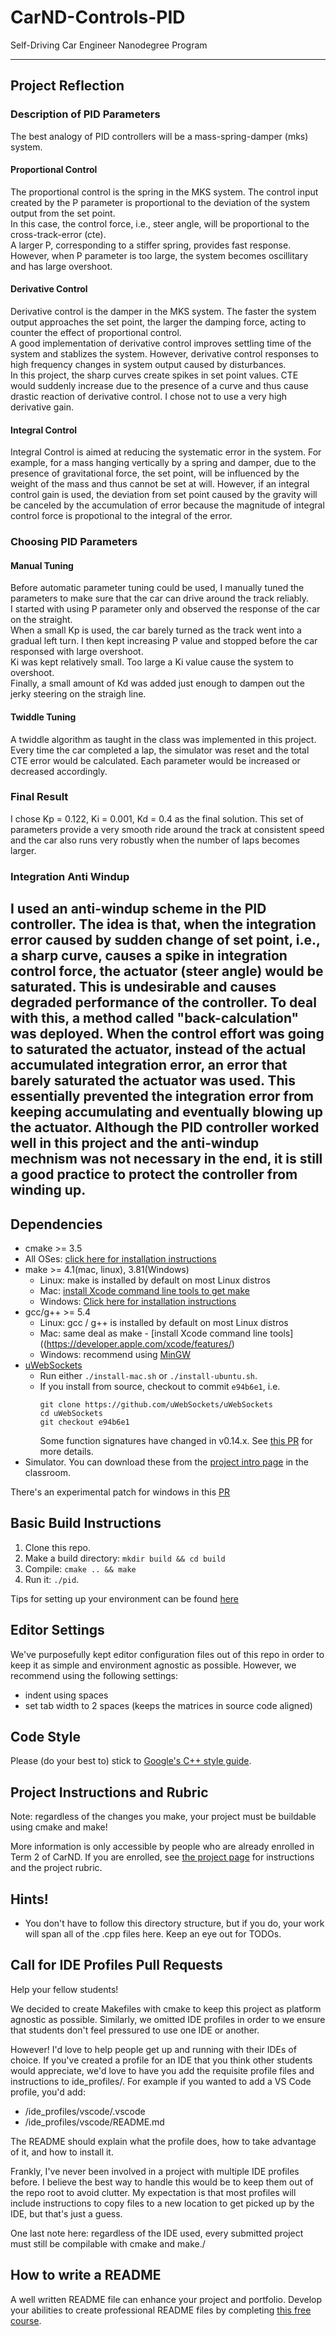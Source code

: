 # CarND-Controls-PID
Self-Driving Car Engineer Nanodegree Program

---

## Project Reflection

### Description of PID Parameters

The best analogy of PID controllers will be a mass-spring-damper (mks) system.

#### Proportional Control

The proportional control is the spring in the MKS system. The control input created by the P parameter is proportional to the deviation of the system output from the set point.  
In this case, the control force, i.e., steer angle, will be proportional to the cross-track-error (cte).  
A larger P, corresponding to a stiffer spring, provides fast response. However, when P parameter is too large, the system becomes oscillitary and has large overshoot.

#### Derivative Control

Derivative control is the damper in the MKS system. The faster the system output approaches the set point, the larger the damping force, acting to counter the effect of proportional control.  
A good implementation of derivative control improves settling time of the system and stablizes the system. However, derivative control responses to high frequency changes in system output caused by disturbances.  
In this project, the sharp curves create spikes in set point values. CTE would suddenly increase due to the presence of a curve and thus cause drastic reaction of derivative control. I chose not to use a very high derivative gain.

#### Integral Control

Integral Control is aimed at reducing the systematic error in the system. For example, for a mass hanging vertically by a spring and damper, due to the presence of gravitational force, the set point, will be influenced by the weight of the mass and thus cannot be set at will. However, if an integral control gain is used, the deviation from set point caused by the gravity will be canceled by the accumulation of error because the magnitude of integral control force is propotional to the integral of the error.

### Choosing PID Parameters

#### Manual Tuning

Before automatic parameter tuning could be used, I manually tuned the parameters to make sure that the car can drive around the track reliably.  
I started with using P parameter only and observed the response of the car on the straight.  
When a small Kp is used, the car barely turned as the track went into a gradual left turn. I then kept increasing P value and stopped before the car responsed with large overshoot.  
Ki was kept relatively small. Too large a Ki value cause the system to overshoot.  
Finally, a small amount of Kd was added just enough to dampen out the jerky steering on the straigh line.

#### Twiddle Tuning

A twiddle algorithm as taught in the class was implemented in this project. Every time the car completed a lap, the simulator was reset and the total CTE error would be calculated. Each parameter would be increased or decreased accordingly.

### Final Result

I chose Kp = 0.122, Ki = 0.001, Kd = 0.4 as the final solution. This set of parameters provide a very smooth ride around the track at consistent speed and the car also runs very robustly when the number of laps becomes larger.

### Integration Anti Windup

I used an anti-windup scheme in the PID controller. The idea is that, when the integration error caused by sudden change of set point, i.e., a sharp curve, causes a spike in integration control force, the actuator (steer angle) would be saturated. This is undesirable and causes degraded performance of the controller. To deal with this, a method called "back-calculation" was deployed. When the control effort was going to saturated the actuator, instead of the actual accumulated integration error, an error that barely saturated the actuator was used. This essentially prevented the integration error from keeping accumulating and eventually blowing up the actuator. Although the PID controller worked well in this project and the anti-windup mechnism was not necessary in the end, it is still a good practice to protect the controller from winding up.
---

## Dependencies

* cmake >= 3.5
 * All OSes: [click here for installation instructions](https://cmake.org/install/)
* make >= 4.1(mac, linux), 3.81(Windows)
  * Linux: make is installed by default on most Linux distros
  * Mac: [install Xcode command line tools to get make](https://developer.apple.com/xcode/features/)
  * Windows: [Click here for installation instructions](http://gnuwin32.sourceforge.net/packages/make.htm)
* gcc/g++ >= 5.4
  * Linux: gcc / g++ is installed by default on most Linux distros
  * Mac: same deal as make - [install Xcode command line tools]((https://developer.apple.com/xcode/features/)
  * Windows: recommend using [MinGW](http://www.mingw.org/)
* [uWebSockets](https://github.com/uWebSockets/uWebSockets)
  * Run either `./install-mac.sh` or `./install-ubuntu.sh`.
  * If you install from source, checkout to commit `e94b6e1`, i.e.
    ```
    git clone https://github.com/uWebSockets/uWebSockets 
    cd uWebSockets
    git checkout e94b6e1
    ```
    Some function signatures have changed in v0.14.x. See [this PR](https://github.com/udacity/CarND-MPC-Project/pull/3) for more details.
* Simulator. You can download these from the [project intro page](https://github.com/udacity/self-driving-car-sim/releases) in the classroom.

There's an experimental patch for windows in this [PR](https://github.com/udacity/CarND-PID-Control-Project/pull/3)

## Basic Build Instructions

1. Clone this repo.
2. Make a build directory: `mkdir build && cd build`
3. Compile: `cmake .. && make`
4. Run it: `./pid`. 

Tips for setting up your environment can be found [here](https://classroom.udacity.com/nanodegrees/nd013/parts/40f38239-66b6-46ec-ae68-03afd8a601c8/modules/0949fca6-b379-42af-a919-ee50aa304e6a/lessons/f758c44c-5e40-4e01-93b5-1a82aa4e044f/concepts/23d376c7-0195-4276-bdf0-e02f1f3c665d)

## Editor Settings

We've purposefully kept editor configuration files out of this repo in order to
keep it as simple and environment agnostic as possible. However, we recommend
using the following settings:

* indent using spaces
* set tab width to 2 spaces (keeps the matrices in source code aligned)

## Code Style

Please (do your best to) stick to [Google's C++ style guide](https://google.github.io/styleguide/cppguide.html).

## Project Instructions and Rubric

Note: regardless of the changes you make, your project must be buildable using
cmake and make!

More information is only accessible by people who are already enrolled in Term 2
of CarND. If you are enrolled, see [the project page](https://classroom.udacity.com/nanodegrees/nd013/parts/40f38239-66b6-46ec-ae68-03afd8a601c8/modules/f1820894-8322-4bb3-81aa-b26b3c6dcbaf/lessons/e8235395-22dd-4b87-88e0-d108c5e5bbf4/concepts/6a4d8d42-6a04-4aa6-b284-1697c0fd6562)
for instructions and the project rubric.

## Hints!

* You don't have to follow this directory structure, but if you do, your work
  will span all of the .cpp files here. Keep an eye out for TODOs.

## Call for IDE Profiles Pull Requests

Help your fellow students!

We decided to create Makefiles with cmake to keep this project as platform
agnostic as possible. Similarly, we omitted IDE profiles in order to we ensure
that students don't feel pressured to use one IDE or another.

However! I'd love to help people get up and running with their IDEs of choice.
If you've created a profile for an IDE that you think other students would
appreciate, we'd love to have you add the requisite profile files and
instructions to ide_profiles/. For example if you wanted to add a VS Code
profile, you'd add:

* /ide_profiles/vscode/.vscode
* /ide_profiles/vscode/README.md

The README should explain what the profile does, how to take advantage of it,
and how to install it.

Frankly, I've never been involved in a project with multiple IDE profiles
before. I believe the best way to handle this would be to keep them out of the
repo root to avoid clutter. My expectation is that most profiles will include
instructions to copy files to a new location to get picked up by the IDE, but
that's just a guess.

One last note here: regardless of the IDE used, every submitted project must
still be compilable with cmake and make./

## How to write a README
A well written README file can enhance your project and portfolio.  Develop your abilities to create professional README files by completing [this free course](https://www.udacity.com/course/writing-readmes--ud777).

